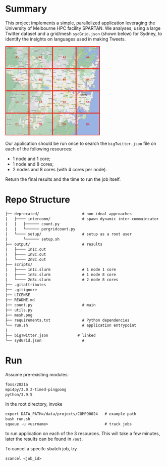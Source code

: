 # Summary

This project implements a simple, parallelized application leveraging the University of Melbourne HPC facility SPARTAN. We analyses, using a large Twitter dataset and a grid/mesh `sydGrid.json` (shown below) for Sydney, to identify the insights on languages used in making Tweets.

<img src="mesh.png" width="300">

Our application should be run once to search the `bigTwitter.json` file on each of the following resources:

- 1 node and 1 core;
- 1 node and 8 cores;
- 2 nodes and 8 cores (with 4 cores per node).

Return the final results and the time to run the job itself.

# Repo Structure

```
├── deprecated/                   # non-ideal approaches
|   ├──── intercomm/              # spawn dynamic inter-commuincator
|   |   ├────── count.py
|   |   └────── pergridcount.py
|   └──── setup/                  # setup as a root user
|       └────── setup.sh
├── output/                       # results
|   ├──── 1n1c.out
|   ├──── 1n8c.out
|   └──── 2n8c.out
├── scripts/
|   ├──── 1n1c.slurm              # 1 node 1 core
|   ├──── 1n8c.slurm              # 1 node 8 core
|   └──── 2n8c.slurm              # 2 node 8 cores
├── .gitattributes
├── .gitignore
├── LICENSE
├── README.md
├── count.py                      # main
├── utils.py
├── mesh.png
├── requirements.txt              # Python dependencies
└── run.sh                        # application entrypoint
|
├── bigTwitter.json             # linked
└── sydGrid.json                  #
```

# Run

Assume pre-existing modules:

```
foss/2021a
mpi4py/3.0.2-timed-pingpong
python/3.9.5
```

In the root directory, invoke

```
export DATA_PATH=/data/projects/COMP90024   # example path
bash run.sh
squeue -u <usrname>                         # track jobs
```

to run application on each of the 3 resources. This will take a few minutes, later the results can be found in `/out`.

To cancel a specifc sbatch job, try

```
scancel <job_id>
```
